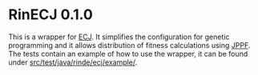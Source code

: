 # RinECJ 0.1.0

This is a wrapper for [ECJ](http://cs.gmu.edu/~eclab/projects/ecj/). It simplifies the configuration for genetic programming and it allows distribution of fitness calculations using [JPPF](http://jppf.org/). The tests contain an example of how to use the wrapper, it can be found under [src/test/java/rinde/ecj/example/](https://github.com/rinde/RinECJ/tree/master/src/test/java/rinde/ecj/example).



